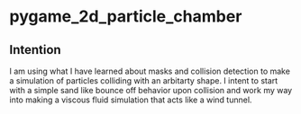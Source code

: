# pygame_2d_particle_chamber

## Intention
I am using what I have learned about masks and collision detection to make a simulation of particles colliding with an arbitarty shape. I intent to start with a simple sand like bounce off behavior upon collision and work my way into making a viscous fluid simulation that acts like a wind tunnel. 